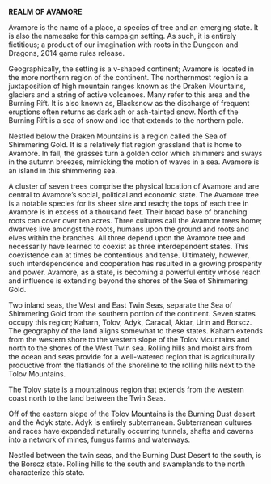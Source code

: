 **REALM OF AVAMORE**

Avamore is the name of a place, a species of tree and an emerging state. It is also the namesake for this campaign setting. As such, it is entirely fictitious; a product of our imagination with roots in the Dungeon and Dragons, 2014 game rules release.

Geographically, the setting is a v-shaped continent; Avamore is located in the more northern region of the continent. The northernmost region is a juxtaposition of high mountain ranges known as the Draken Mountains, glaciers and a string of active volcanoes. Many refer to this area and the Burning Rift. It is also known as, Blacksnow as the discharge of frequent eruptions often returns as dark ash or ash-tainted snow. North of the Burning Rift is a sea of snow and ice that extends to the northern pole.

Nestled below the Draken Mountains is a region called the Sea of Shimmering Gold. It is a relatively flat region grassland that is home to Avamore. In fall, the grasses turn a golden color which shimmers and sways in the autumn breezes, mimicking the motion of waves in a sea. Avamore is an island in this shimmering sea.

A cluster of seven trees comprise the physical location of Avamore and are central to Avamore’s social, political and economic state. The Avamore tree is a notable species for its sheer size and reach; the tops of each tree in Avamore is in excess of a thousand feet. Their broad base of branching roots can cover over ten acres. Three cultures call the Avamore trees home; dwarves live amongst the roots, humans upon the ground and roots and elves within the branches. All three depend upon the Avamore tree and necessarily have learned to coexist as three interdependent states. This coexistence can at times be contentious and tense. Ultimately, however, such interdependence and cooperation has resulted in a growing prosperity and power. Avamore, as a state, is becoming a powerful entity whose reach and influence is extending beyond the shores of the Sea of Shimmering Gold.

Two inland seas, the West and East Twin Seas, separate the Sea of Shimmering Gold from the southern portion of the continent. Seven states occupy this region; Kaharn, Tolov, Adyk, Caracal, Aktar, Urln and Borscz. The geography of the land aligns somewhat to these states. Kaharn extends from the western shore to the western slope of the Tolov Mountains and north to the shores of the West Twin sea. Rolling hills and moist airs from the ocean and seas provide for a well-watered region that is agriculturally productive from the flatlands of the shoreline to the rolling hills next to the Tolov Mountains.

The Tolov state is a mountainous region that extends from the western coast north to the land between the Twin Seas.

Off of the eastern slope of the Tolov Mountains is the Burning Dust desert and the Adyk state. Adyk is entirely subterranean. Subterranean cultures and races have expanded naturally occurring tunnels, shafts and caverns into a network of mines, fungus farms and waterways.

Nestled between the twin seas, and the Burning Dust Desert to the south, is the Borscz state. Rolling hills to the south and swamplands to the north characterize this state.
